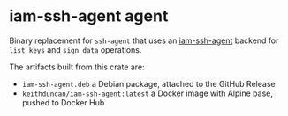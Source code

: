 # iam-ssh-agent agent

Binary replacement for `ssh-agent` that uses an [iam-ssh-agent](https://github.com/keithduncan/iam-ssh-agent)
backend for `list keys` and `sign data` operations.

The artifacts built from this crate are:

- `iam-ssh-agent.deb` a Debian package, attached to the GitHub Release
- `keithduncan/iam-ssh-agent:latest` a Docker image with Alpine base, pushed to Docker Hub